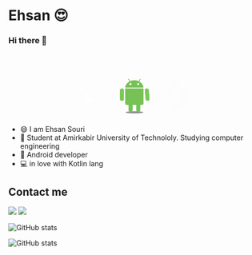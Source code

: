 # Ehsan :heart_eyes:
### Hi there 👋
<p align="center">
<img src="https://raw.githubusercontent.com/ehsansouri23/ehsansouri23/master/andorid-kotlin.gif" width="50%" height="50%"></img>
</p>

<!--![gif](https://raw.githubusercontent.com/ehsansouri23/ehsansouri23/master/andorid-kotlin.gif)-->

- 😄 I am Ehsan Souri
- 💬 Student at Amirkabir University of Technololy. Studying computer engineering
- :mobile_phone_off: Android developer
- :computer: in love with Kotlin lang


<!--
**ehsansouri23/ehsansouri23** is a ✨ _special_ ✨ repository because its `README.md` (this file) appears on your GitHub profile.

Here are some ideas to get you started:

- 🔭 I’m currently working on ...
- 🌱 I’m currently learning ...
- 👯 I’m looking to collaborate on ...
- 🤔 I’m looking for help with ...
- 💬 Ask me about ...
- 📫 How to reach me: ...
- 😄 Pronouns: ...
- ⚡ Fun fact: ...
-->

## Contact me
[![](https://img.shields.io/badge/Gmail-D14836?style=for-the-badge&logo=gmail&logoColor=white)](mailto:ehsansouri23@gmail.com)
[![](https://img.shields.io/badge/LinkedIn-0077B5?style=for-the-badge&logo=linkedin&logoColor=white)](https://www.linkedin.com/in/ehsan-souri-271678192/)


![GitHub stats](https://github-readme-stats.vercel.app/api?username=ehsansouri23&show_icons=true)

![GitHub stats](https://github-readme-stats.vercel.app/api/top-langs/?username=ehsansouri23)
